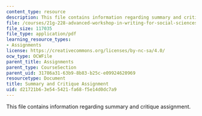 ```yaml
---
content_type: resource
description: This file contains information regarding summary and critique assignment.
file: /courses/21g-228-advanced-workshop-in-writing-for-social-sciences-and-architecture-els-spring-2007/d21721b63e545421fa68f5e14d0dc7a9_MIT21G.228S07_summary.pdf
file_size: 117035
file_type: application/pdf
learning_resource_types:
- Assignments
license: https://creativecommons.org/licenses/by-nc-sa/4.0/
ocw_type: OCWFile
parent_title: Assignments
parent_type: CourseSection
parent_uid: 31786a31-63b9-8b83-b25c-e09924620969
resourcetype: Document
title: Summary and Critique Assignment
uid: d21721b6-3e54-5421-fa68-f5e14d0dc7a9
---
```

This file contains information regarding summary and critique assignment.